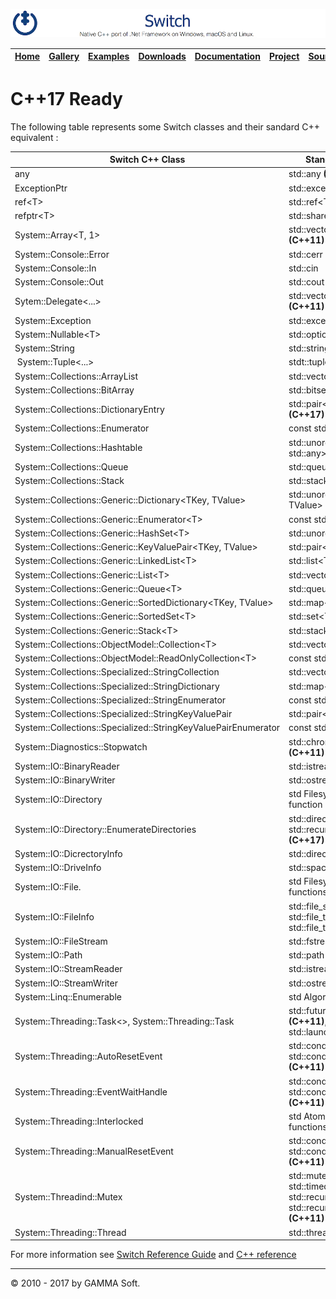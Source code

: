 ![Switch Header](Images/SwitchNativeC++port.png)

| [Home](Home.md) | [Gallery](Gallery.md) | [Examples](Examples.md) | [Downloads](Downloads.md) | [Documentation](Documentation.md) | [Project](https://sourceforge.net/projects/switchpro) | [Source](https://github.com/gammasoft71/switch) | [License](License.md) | [Contact](Contact.md) | [GAMMA Soft](https://gammasoft71.wixsite.com/gammasoft) |
|-----------------|-----------------------|-------------------------|-------------------------|-----------------------------------|-------------------------------------------------------|-------------------------------------------------|-----------------------|-----------------------|---------------------------------------------------------|

# C++17 Ready

The following table represents some Switch classes and their sandard C++ equivalent :

| Switch C++ Class                                               | Standard C++ equivalent                                                                                                       |
|----------------------------------------------------------------|-------------------------------------------------------------------------------------------------------------------------------|
| any                                                            | std::any **(C++17)**                                                                                                          |
| ExceptionPtr                                                   | std::exception_ptr **(C++11)**                                                                                                |
| ref\<T\>                                                       | std::ref\<T\> **(C++11)**                                                                                                     |
| refptr\<T\>                                                    | std::shared_ptr\<T\> **(C++11)**                                                                                              |
| System::Array\<T, 1\>                                          | std::vector\<T\>, std::array\<T\> **(C++11)**                                                                                 |
| System::Console::Error                                         | std::cerr                                                                                                                     |
| System::Console::In                                            | std::cin                                                                                                                      |
| System::Console::Out                                           | std::cout                                                                                                                     |
| Sytem::Delegate\<...\>                                         | std::vector\<std::function\<...\>\> **(C++11)**                                                                               |
| System::Exception                                              | std::exception                                                                                                                |
| System::Nullable\<T\>                                          | std::optional\<T\> **(C++17)**                                                                                                |
| System::String                                                 | std::string                                                                                                                   |
| System::Tuple\<...\>                                           | stdt::tuple\<...\> **(C++11)**                                                                                                |
| System::Collections::ArrayList                                 | std::vector\<std::any\> **(C++17)**                                                                                           |
| System::Collections::BitArray                                  | std::bitset\<std::size_t N\>                                                                                                  |
| System::Collections::DictionaryEntry                           | std::pair\<std::any, std::any\> **(C++17)**                                                                                   |
| System::Collections::Enumerator                                | const std::iterator **(C++14)**                                                                                               |
| System::Collections::Hashtable                                 | std::unordered_map\<std::any, std::any\> **(C++17)**                                                                          |
| System::Collections::Queue                                     | std::queue\<std::any\> **(C++17)**                                                                                            |
| System::Collections::Stack                                     | std::stack\<std::any\> **(C++17)**                                                                                            |
| System::Collections::Generic::Dictionary\<TKey, TValue\>       | std::unordered_map\<TKey, TValue\> **(C++11)**                                                                                |
| System::Collections::Generic::Enumerator\<T\>                  | const std::iterator **(C++14)**                                                                                               |
| System::Collections::Generic::HashSet\<T\>                     | std::unordered_set\<T\> **(C++11)**                                                                                           |
| System::Collections::Generic::KeyValuePair\<TKey, TValue\>     | std::pair\<TKey, TValue\>                                                                                                     |
| System::Collections::Generic::LinkedList\<T\>                  | std::list\<T\>                                                                                                                |
| System::Collections::Generic::List\<T\>                        | std::vector\<T\>                                                                                                              |
| System::Collections::Generic::Queue\<T\>                       | std::queue\<T\>                                                                                                               |
| System::Collections::Generic::SortedDictionary\<TKey, TValue\> | std::map\<TKey, TValue\>                                                                                                      |
| System::Collections::Generic::SortedSet\<T\>                   | std::set\<T\>                                                                                                                 |
| System::Collections::Generic::Stack\<T\>                       | std::stack\<T\>                                                                                                               |
| System::Collections::ObjectModel::Collection\<T\>              | std::vector\<T\>                                                                                                              |
| System::Collections::ObjectModel::ReadOnlyCollection\<T\>      | const std::vector\<T\>                                                                                                        |
| System::Collections::Specialized::StringCollection             | std::vector\<std::string\>                                                                                                    |
| System::Collections::Specialized::StringDictionary             | std::map\<std::string, std::string\>                                                                                          |
| System::Collections::Specialized::StringEnumerator             | const std::iterator **(C++14)**                                                                                               |
| System::Collections::Specialized::StringKeyValuePair           | std::pair\<std::string, std::string\>                                                                                         |
| System::Collections::Specialized::StringKeyValuePairEnumerator | const std::iterator **(C++14)**                                                                                               |
| System::Diagnostics::Stopwatch                                 | std::chrono::high_resolution_clock **(C++11)**                                                                                |
| System::IO::BinaryReader                                       | std::istream                                                                                                                  |
| System::IO::BinaryWriter                                       | std::ostream                                                                                                                  |
| System::IO::Directory                                          | std Filesystem library Directory function **(C++17)**                                                                         |
| System::IO::Directory::EnumerateDirectories                    | std::directory_iterator **(C++17)**, std::recursive_directory_iterator **(C++17)**                                            |
| System::IO::DicrectoryInfo                                     | std::directory_entry **(C++17)**                                                                                              |
| System::IO::DriveInfo                                          | std::space_info **(C++17)**                                                                                                   |
| System::IO::File.                                              | std Filesystem library File functions **(C++17)**                                                                             |
| System::IO::FileInfo                                           | std::file_status **(C++17)**, std::file_type **(C++17)**, std::file_time_type **(C++17)**                                     |
| System::IO::FileStream                                         | std::fstream                                                                                                                  |
| System::IO::Path                                               | std::path **(C++17)**                                                                                                         |
| System::IO::StreamReader                                       | std::istream                                                                                                                  |
| System::IO::StreamWriter                                       | std::ostream                                                                                                                  |
| System::Linq::Enumerable                                       | std Algorithms Library functions                                                                                              |
| System::Threading::Task<>, System::Threading::Task<T>          | std::future **(C++11)**, std::promise **(C++11)**, std::async **(C++11)**, std::launch **(C++11)**                            |
| System::Threading::AutoResetEvent                              | std::condition_variable **(C++11)**, std::condition_variable_any **(C++11)**                                                  |
| System::Threading::EventWaitHandle                             | std::condition_variable **(C++11)**, std::condition_variable_any **(C++11)**                                                  |
| System::Threading::Interlocked                                 | std Atomic operations library functions **(C++11)**                                                                           |
| System::Threading::ManualResetEvent                            | std::condition_variable **(C++11)**, std::condition_variable_any **(C++11)**                                                  |
| System::Threadind::Mutex                                       | std::mutex **(C++11)**, std::timed_mutex **(C++11)**, std::recursive_mutex **(C++11)**, std::recursive_timed_mutex **(C++11)**|
| System::Threading::Thread                                      | std::thread **(C++11)**                                                                                                       |

For more information see [Switch Reference Guide](https://gammasoft71.github.io/Switch-doc) and [C++ reference](http://en.cppreference.com)


______________________________________________________________________________________________

© 2010 - 2017 by GAMMA Soft.
